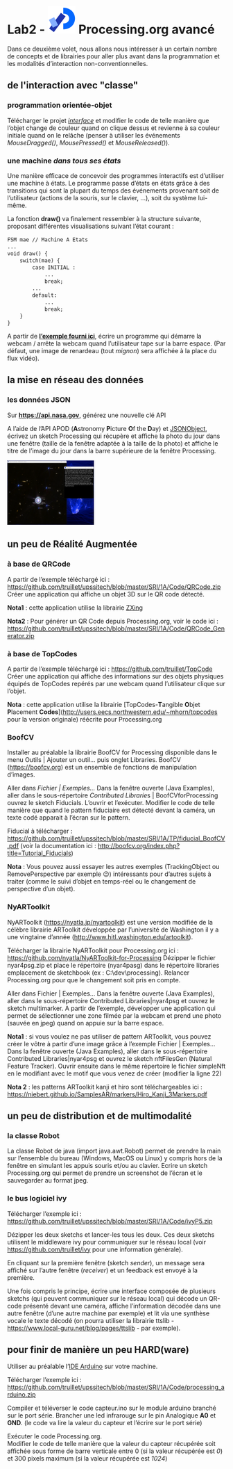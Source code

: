 # Lab2 - <img src="https://github.com/truillet/upssitech/blob/master/SRI/1A/Code/Processing_2021_logo.png" width=64> Processing.org avancé
Dans ce deuxième volet, nous allons nous intéresser à un certain nombre de concepts et de librairies pour aller plus avant dans la programmation et les modalités d’interaction non-conventionnelles.

## de l'interaction avec "classe"
### programmation orientée-objet
Télécharger le projet *[interface](https://github.com/truillet/upssitech/blob/master/SRI/1A/Code/Gestion_Objets.zip)* et modifier le code de telle manière que l’objet change de couleur quand on clique dessus et revienne à sa couleur initiale quand on le relâche (penser à utiliser les événements *MouseDragged()*, *MousePressed()* et *MouseReleased()*).

### une machine *dans tous ses états*
Une manière efficace de concevoir des programmes interactifs est d’utiliser une machine à états. Le programme passe d’états en états grâce à des transitions qui sont la plupart du temps des événements provenant soit de l’utilisateur (actions de la souris, sur le clavier, ...), soit du système lui-même.

La fonction **draw()** va finalement ressembler à la structure suivante, proposant différentes visualisations suivant l’état courant :
```
FSM mae // Machine A Etats
...
void draw() {
	switch(mae) {
		case INITIAL :
			...
			break;
		...
		default:
			...	
			break;
	}
}
```

A partir de **[l’exemple fourni ici](https://github.com/truillet/upssitech/blob/master/SRI/1A/Code/Machine_Etats.zip)**, écrire un programme qui démarre la webcam / arrête la webcam quand l’utilisateur tape sur la barre espace. (Par défaut, une image de renardeau (tout *mignon*) sera affichée à la place du flux vidéo).

## la mise en réseau des données
### les données JSON
Sur **https://api.nasa.gov**, générez une nouvelle clé API

A l’aide de l’API APOD (**A**stronomy **P**icture **O**f the **D**ay) et [JSONObject](https://processing.org/reference/JSONObject.html), écrivez un sketch Processing qui récupère et affiche la photo du jour dans une fenêtre (taille de la fenêtre adaptée à la taille de la photo) et affiche le titre de l’image du jour dans la barre supérieure de la fenêtre Processing.

<img src="https://github.com/truillet/processing/blob/master/data/img/NPoD.png" width=200>

## un peu de Réalité Augmentée
### à base de QRCode
A partir de l’exemple téléchargé ici : https://github.com/truillet/upssitech/blob/master/SRI/1A/Code/QRCode.zip
Créer une application qui affiche un objet 3D sur le QR code détecté.

**Nota1** : cette application utilise la librairie [ZXing](https://github.com/zxing/zxing)

**Nota2** : Pour générer un QR Code depuis Processing.org, voir le code ici : https://github.com/truillet/upssitech/blob/master/SRI/1A/Code/QRCode_Generator.zip

### à base de TopCodes
A partir de l’exemple téléchargé ici : https://github.com/truillet/TopCode
Créer une application qui affiche des informations sur des objets physiques équipés de TopCodes repérés par une webcam quand l’utilisateur clique sur l’objet.

**Nota** : cette application utilise la librairie [TopCodes-**T**angible **O**bjet **P**lacement **Codes**](http://users.eecs.northwestern.edu/~mhorn/topcodes pour la version originale) réécrite pour Processing.org

### BoofCV
Installer au préalable la librairie BoofCV for Processing disponible dans le menu Outils | Ajouter un outil… puis onglet Libraries. BoofCV (https://boofcv.org) est un ensemble de fonctions de manipulation d’images.

Aller dans *Fichier | Exemples…* Dans la fenêtre ouverte (Java Examples), aller dans le sous-répertoire *Contributed Librarie*s | BoofCVforProcessing ouvrez le sketch Fiducials. L’ouvrir et l’exécuter. 
Modifier le code de telle manière que quand le pattern fiduciaire est détecté devant la caméra, un texte codé apparait à l’écran sur le pattern.

Fiducial à télécharger : https://github.com/truillet/upssitech/blob/master/SRI/1A/TP/fiducial_BoofCV.pdf (voir la documentation ici : http://boofcv.org/index.php?title=Tutorial_Fiducials)

**Nota** : Vous pouvez aussi essayer les autres exemples (TrackingObject ou RemovePerspective par exemple 😉) intéressants pour d’autres sujets à traiter (comme le suivi d’objet en temps-réel ou le changement de perspective d’un objet).


### NyARToolkit
NyARToolkit (https://nyatla.jp/nyartoolkit) est une version modifiée de la célèbre librairie ARToolkit développée par l’université de Washington il y a une vingtaine d’année	 (http://www.hitl.washington.edu/artoolkit).

Télécharger la librairie NyARToolkit pour Processing.org ici : https://github.com/nyatla/NyARToolkit-for-Processing
Dézipper le fichier nyar4psg.zip et place le répertoire (nyar4pasg) dans le répertoire libraries emplacement de sketchbook (ex : C:\dev\processing). Relancer Processing.org pour que le changement soit pris en compte.

Aller dans Fichier | Exemples… Dans la fenêtre ouverte (Java Examples), aller dans le sous-répertoire Contributed Libraries|nyar4psg et ouvrez le sketch multimarker. 
A partir de l’exemple, développer une application qui permet de sélectionner une zone filmée par la webcam et prend une photo (sauvée en jpeg) quand on appuie sur la barre espace.

**Nota1** : si vous voulez ne pas utiliser de pattern ARToolkit, vous pouvez créer le vôtre à partir d’une image grâce à l’exemple Fichier | Exemples… Dans la fenêtre ouverte (Java Examples), aller dans le sous-répertoire Contributed Libraries|nyar4psg et ouvrez le sketch nftFilesGen (Natural Feature Tracker). Ouvrir ensuite dans le même répertoire le fichier simpleNft en le modifiant avec le motif que vous venez de créer (modifier la ligne 22)

**Nota 2** : les patterns ARToolkit kanji et hiro sont téléchargeables ici :	 https://niebert.github.io/SamplesAR/markers/Hiro_Kanji_3Markers.pdf

## un peu de distribution et de multimodalité
### la classe Robot
La classe Robot de java (import java.awt.Robot) permet de prendre la main sur l’ensemble du bureau (Windows, MacOS ou Linux) y compris hors de la fenêtre en simulant les appuis souris et/ou au clavier.
Ecrire un sketch Processing.org qui permet de prendre un screenshot de l’écran et le sauvegarder au format jpeg.

### le bus logiciel ivy
Télécharger l’exemple ici : https://github.com/truillet/upssitech/blob/master/SRI/1A/Code/ivyP5.zip

Dézipper les deux sketchs et lancer-les tous les deux. Ces deux sketchs utilisent le middleware ivy pour communiquer sur le réseau local (voir https://github.com/truillet/ivy pour une information générale).

En cliquant sur la première fenêtre (sketch *sender*), un message sera affiché sur l’autre fenêtre (*receiver*) et un feedback est envoyé à la première.

Une fois compris le principe, écrire une interface composée de plusieurs sketchs (qui peuvent communiquer sur le réseau local) qui décode un QR-code présenté devant une caméra, affiche l’information décodée dans une autre fenêtre (d’une autre machine par exemple) et lit via une synthèse vocale le texte décodé (on pourra utiliser la librairie ttslib - https://www.local-guru.net/blog/pages/ttslib - par exemple).

## pour finir de manière un peu HARD(ware)
Utiliser au préalable l’[IDE Arduino](https://www.arduino.cc) sur votre machine.

Télécharger l’exemple ici : https://github.com/truillet/upssitech/blob/master/SRI/1A/Code/processing_arduino.zip

Compiler et téléverser le code capteur.ino sur le module arduino branché sur le port série. Brancher une led infrarouge sur le pin Analogique **A0** et **GND**. (le code va lire la valeur du capteur et l’écrire sur le port série)

Exécuter le code Processing.org. 	
Modifier le code de telle manière que la valeur du capteur récupérée soit affichée sous forme de barre verticale entre 0 (si la valeur récupérée est *0*) et 300 pixels maximum (si la valeur récupérée est *1024*)

